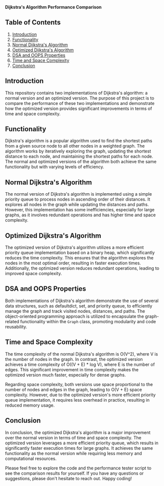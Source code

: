 **Dijkstra's Algorithm Performance Comparison**

## Table of Contents
1. [Introduction](#introduction)
2. [Functionality](#functionality)
3. [Normal Dijkstra's Algorithm](#normal-dijkstras-algorithm)
4. [Optimized Dijkstra's Algorithm](#optimized-dijkstras-algorithm)
5. [DSA and OOPS Properties](#dsa-and-oops-properties)
6. [Time and Space Complexity](#time-and-space-complexity)
7. [Conclusion](#conclusion)

## Introduction <a name="introduction"></a>
This repository contains two implementations of Dijkstra's algorithm: a normal version and an optimized version. The purpose of this project is to compare the performance of these two implementations and demonstrate how the optimized version provides significant improvements in terms of time and space complexity.

## Functionality <a name="functionality"></a>
Dijkstra's algorithm is a popular algorithm used to find the shortest paths from a given source node to all other nodes in a weighted graph. The algorithm works by iteratively exploring the graph, updating the shortest distance to each node, and maintaining the shortest paths for each node. The normal and optimized versions of the algorithm both achieve the same functionality but with varying levels of efficiency.

## Normal Dijkstra's Algorithm <a name="normal-dijkstras-algorithm"></a>
The normal version of Dijkstra's algorithm is implemented using a simple priority queue to process nodes in ascending order of their distances. It explores all nodes in the graph while updating the distances and paths. However, this implementation has some inefficiencies, especially for large graphs, as it involves redundant operations and has higher time and space complexity.

## Optimized Dijkstra's Algorithm <a name="optimized-dijkstras-algorithm"></a>
The optimized version of Dijkstra's algorithm utilizes a more efficient priority queue implementation based on a binary heap, which significantly reduces the time complexity. This ensures that the algorithm explores the nodes in the most optimal order, resulting in faster execution times. Additionally, the optimized version reduces redundant operations, leading to improved space complexity.

## DSA and OOPS Properties <a name="dsa-and-oops-properties"></a>
Both implementations of Dijkstra's algorithm demonstrate the use of several data structures, such as defaultdict, set, and priority queue, to efficiently manage the graph and track visited nodes, distances, and paths. The object-oriented programming approach is utilized to encapsulate the graph-related functionality within the `Graph` class, promoting modularity and code reusability.

## Time and Space Complexity <a name="time-and-space-complexity"></a>
The time complexity of the normal Dijkstra's algorithm is O(V^2), where V is the number of nodes in the graph. In contrast, the optimized version achieves a time complexity of O((V + E) * log V), where E is the number of edges. This significant improvement in time complexity makes the optimized version much faster, especially for dense graphs.

Regarding space complexity, both versions use space proportional to the number of nodes and edges in the graph, leading to O(V + E) space complexity. However, due to the optimized version's more efficient priority queue implementation, it requires less overhead in practice, resulting in reduced memory usage.

## Conclusion <a name="conclusion"></a>
In conclusion, the optimized Dijkstra's algorithm is a major improvement over the normal version in terms of time and space complexity. The optimized version leverages a more efficient priority queue, which results in significantly faster execution times for large graphs. It achieves the same functionality as the normal version while requiring less memory and computational resources.

Please feel free to explore the code and the performance tester script to see the comparison results for yourself. If you have any questions or suggestions, please don't hesitate to reach out. Happy coding!
